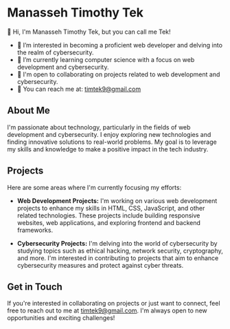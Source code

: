 # Manasseh Timothy Tek

👋 Hi, I'm Manasseh Timothy Tek, but you can call me Tek!

- 👀 I’m interested in becoming a proficient web developer and delving into the realm of cybersecurity.
- 🌱 I’m currently learning computer science with a focus on web development and cybersecurity.
- 💼 I'm open to collaborating on projects related to web development and cybersecurity.
- 📧 You can reach me at: timtek9@gmail.com

## About Me
I'm passionate about technology, particularly in the fields of web development and cybersecurity. I enjoy exploring new technologies and finding innovative solutions to real-world problems. My goal is to leverage my skills and knowledge to make a positive impact in the tech industry.

## Projects
Here are some areas where I'm currently focusing my efforts:

- **Web Development Projects:** I'm working on various web development projects to enhance my skills in HTML, CSS, JavaScript, and other related technologies. These projects include building responsive websites, web applications, and exploring frontend and backend frameworks.

- **Cybersecurity Projects:** I'm delving into the world of cybersecurity by studying topics such as ethical hacking, network security, cryptography, and more. I'm interested in contributing to projects that aim to enhance cybersecurity measures and protect against cyber threats.

## Get in Touch
If you're interested in collaborating on projects or just want to connect, feel free to reach out to me at timtek9@gmail.com. I'm always open to new opportunities and exciting challenges!
